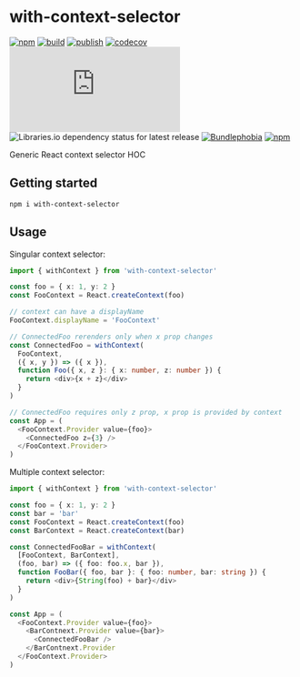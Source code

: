 # with-context-selector

[![npm](https://img.shields.io/npm/v/with-context-selector)](https://npm.im/with-context-selector)
[![build](https://github.com/iyegoroff/with-context-selector/workflows/build/badge.svg)](https://github.com/iyegoroff/with-context-selector/actions/workflows/build.yml)
[![publish](https://github.com/iyegoroff/with-context-selector/workflows/publish/badge.svg)](https://github.com/iyegoroff/with-context-selector/actions/workflows/publish.yml)
[![codecov](https://codecov.io/gh/iyegoroff/with-context-selector/branch/main/graph/badge.svg?token=YC314L3ZF7)](https://codecov.io/gh/iyegoroff/with-context-selector)
[![Type Coverage](https://img.shields.io/badge/dynamic/json.svg?label=type-coverage&prefix=%E2%89%A5&suffix=%&query=$.typeCoverage.atLeast&uri=https%3A%2F%2Fraw.githubusercontent.com%2Fiyegoroff%2Fwith-context-selector%2Fmain%2Fpackage.json)](https://github.com/plantain-00/type-coverage)
![Libraries.io dependency status for latest release](https://img.shields.io/librariesio/release/npm/with-context-selector)
[![Bundlephobia](https://img.shields.io/bundlephobia/minzip/with-context-selector?label=min+gzip)](https://bundlephobia.com/package/with-context-selector)
[![npm](https://img.shields.io/npm/l/with-context-selector.svg?t=1495378566926)](https://www.npmjs.com/package/with-context-selector)

Generic React context selector HOC

## Getting started

```
npm i with-context-selector
```

## Usage

Singular context selector:

```ts
import { withContext } from 'with-context-selector'

const foo = { x: 1, y: 2 }
const FooContext = React.createContext(foo)

// context can have a displayName
FooContext.displayName = 'FooContext'

// ConnectedFoo rerenders only when x prop changes
const ConnectedFoo = withContext(
  FooContext,
  ({ x, y }) => ({ x }),
  function Foo({ x, z }: { x: number, z: number }) {
    return <div>{x + z}</div>
  }
)

// ConnectedFoo requires only z prop, x prop is provided by context
const App = (
  <FooContext.Provider value={foo}>
    <ConnectedFoo z={3} />
  </FooContext.Provider>
)
```

Multiple context selector:

```ts
import { withContext } from 'with-context-selector'

const foo = { x: 1, y: 2 }
const bar = 'bar'
const FooContext = React.createContext(foo)
const BarContext = React.createContext(bar)

const ConnectedFooBar = withContext(
  [FooContext, BarContext],
  (foo, bar) => ({ foo: foo.x, bar }),
  function FooBar({ foo, bar }: { foo: number, bar: string }) {
    return <div>{String(foo) + bar}</div>
  }
)

const App = (
  <FooContext.Provider value={foo}>
    <BarContnext.Provider value={bar}>
      <ConnectedFooBar />
    </BarContnext.Provider
  </FooContext.Provider>
)
```
